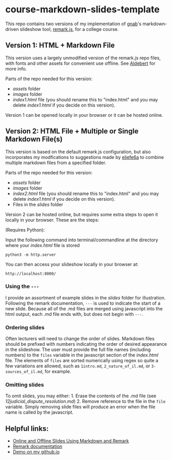 # course-markdown-slides-template

This repo contains two versions of my implementation of [gnab](https://github.com/gnab)'s markdown-driven slideshow tool, [remark.js](https://remarkjs.com/), for a college course. 

## Version 1: HTML + Markdown File

This version uses a largely unmodified version of the remark.js repo files, with fonts and other assets for convenient use offline. See [Aldebert](https://galdebert.github.io/posts/remark-1/) for more info.

Parts of the repo needed for this version:
- _assets_ folder
- _images_ folder
- _index1.html_ file (you should rename this to "index.html" and you may delete _index1.html_ if you decide on this version).

Version 1 can be opened locally in your browser or it can be hosted online.

## Version 2: HTML File + Multiple or Single Markdown File(s)

This version is based on the default remark.js configuration, but also incorporates my modfications to suggestions made by [eljefe6a](https://github.com/eljefe6a) to combine multiple markdown files from a specified folder. 

Parts of the repo needed for this version:
- _assets_ folder
- _images_ folder
- _index2.html_ file (you should rename this to "index.html" and you may delete _index1.html_ if you decide on this version).
- Files in the _slides_ folder 

Version 2 can be hosted online, but requires some extra steps to open it locally in your browser. These are the steps:

(Requires Python):

Input the following command into terminal/commandline at the directory where your _index.html_ file is stored
```
python3 -m http.server
```

You can then access your slideshow locally in your browser at:
```
http://localhost:8000/
```

### Using the ```---```
I provide an assortment of example slides in the _slides_ folder for illustration. Following the remark documentation, ```---``` is used to indicate the start of a new slide. Because all of the .md files are merged using javascript into the html output, each .md file ends with, but does not begin with ```---```.

### Ordering slides

Often lecturers will need to change the order of slides. Markdown files should be prefixed with numbers indicating the order of desired appearance in the slideshow. The user must provide the full file names (including numbers) to the ```files``` variable in the javascript section of the _index.html_ file. The elements of ```files``` are sorted numerically using regex so quite a few variations are allowed, such as ```1intro.md```, ```2_nature_of_il.md```, or ```3-sources_of_il.md```, for example.

### Omitting slides
To omit slides, you may either:
    1. Erase the contents of the .md file (see _12judicial_dispute_resolution.md_)
    2. Remove reference to the file in the ```file``` variable. Simply removing slide files will produce an error when the file name is called by the javascript.


## Helpful links:

- [Online and Offline Slides Using Markdown and Remark](https://galdebert.github.io/posts/remark-1/)
- [Remark documentation](https://github.com/gnab/remark)
- [Demo on my github.io](https://joshuascriven.github.io/demo/cms/index.html)
